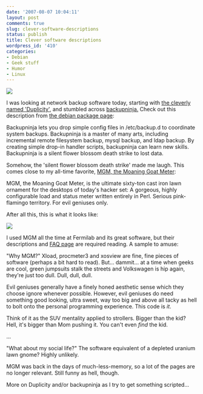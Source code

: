 ```yaml
---
date: '2007-08-07 10:04:11'
layout: post
comments: true
slug: clever-software-descriptions
status: publish
title: Clever software descriptions
wordpress_id: '410'
categories:
- Debian
- Geek stuff
- Humor
- Linux
---
```



[
![](http://www.phfactor.net/wp-pics/riseuplabs-wpa.jpg)
](http://dev.riseup.net/backupninja/)

I was looking at network backup software today, starting with [the cleverly named 'Duplicity'](http://duplicity.nongnu.org/index.html), and stumbled across [backupninja.](http://dev.riseup.net/backupninja/) Check out this description from [the debian package page](http://packages.debian.org/stable/admin/backupninja):


> 
Backupninja lets you drop simple config files in /etc/backup.d to coordinate system backups. Backupninja is a master of many arts, including incremental remote filesystem backup, mysql backup, and ldap backup. By creating simple drop-in handler scripts, backupninja can learn new skills. Backupninja is a silent flower blossom death strike to lost data.




Somehow, the 'silent flower blossom death strike' made me laugh. This comes close to my all-time favorite, [MGM, the Moaning Goat Meter]():


> 
MGM, the Moaning Goat Meter, is the ultimate sixty-ton cast iron lawn ornament for the desktops of today's hacker set: A gorgeous, highly configurable load and status meter written entirely in Perl. Serious pink-flamingo territory. For evil geniuses only.



After all this, this is what it looks like:

![](http://www.phfactor.net/wp-pics/mgm-screenshot2-wp.jpg)

I used MGM all the time at Fermilab and its great software, but their descriptions and [FAQ page](http://linuxmafia.com/mgm/faq.html) are required reading. A sample to amuse:


> 
"Why MGM?"
Xload, procmeter3 and xosview are fine, fine pieces of software (perhaps a bit hard to read). But... dammit... at a time when geeks are cool, green jumpsuits stalk the streets and Volkswagen is hip again, they're just too dull. Dull, dull, dull.

Evil geniuses generally have a finely honed aesthetic sense which they choose ignore whenever possible. However, evil geniuses do need something good looking, ultra sweet, way too big and above all tacky as hell to bolt onto the personal programming experience. This code is *it*.

Think of it as the SUV mentality applied to strollers. Bigger than the kid? Hell, it's bigger than Mom pushing it. You can't even *find* the kid. 

...

"What about my social life?"
The software equivalent of a depleted uranium lawn gnome? Highly unlikely.



MGM was back in the days of much-less-memory, so a lot of the pages are no longer relevant. Still funny as hell, though.

More on Duplicity and/or backupninja as I try to get something scripted...

